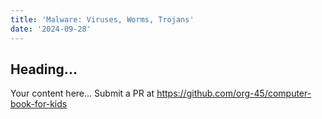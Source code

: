 ```yaml
---
title: 'Malware: Viruses, Worms, Trojans'
date: '2024-09-28'
---
```


## Heading...
Your content here...
Submit a PR at https://github.com/org-45/computer-book-for-kids
